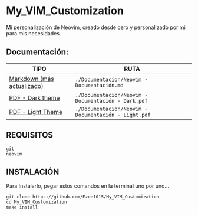 # My_VIM_Customization
Mi personalización de Neovim, creado desde cero y personalizado por mi para mis necesidades.

## Documentación:
| TIPO                                                                                                                                                                              | RUTA                                                 |
|-----------------------------------------------------------------------------------------------------------------------------------------------------------------------------------|------------------------------------------------------|
| [Markdown (más actualizado)](https://github.com/Ezee1015/My_VIM_Customization/blob/Neovim-Lua/Documentacion/Neovim%20-%20Documentaci%C3%B3n.md)                       | `./Documentacion/Neovim - Documentación.md`          |
| [PDF - Dark theme](https://github.com/Ezee1015/My_VIM_Customization/blob/Neovim-Lua/Documentacion/Neovim%20-%20Documentaci%C3%B3n%20-%20Dark.pdf)   | `./Documentacion/Neovim - Documentación - Dark.pdf`  |
| [PDF - Light Theme](https://github.com/Ezee1015/My_VIM_Customization/blob/Neovim-Lua/Documentacion/Neovim%20-%20Documentaci%C3%B3n%20-%20Light.pdf) | `./Documentacion/Neovim - Documentación - Light.pdf` |

## REQUISITOS
```
git
neovim
```

## INSTALACIÓN
Para Instalarlo, pegar estos comandos en la terminal uno por uno...
```
git clone https://github.com/Ezee1015/My_VIM_Customization
cd My_VIM_Customization
make install
```
